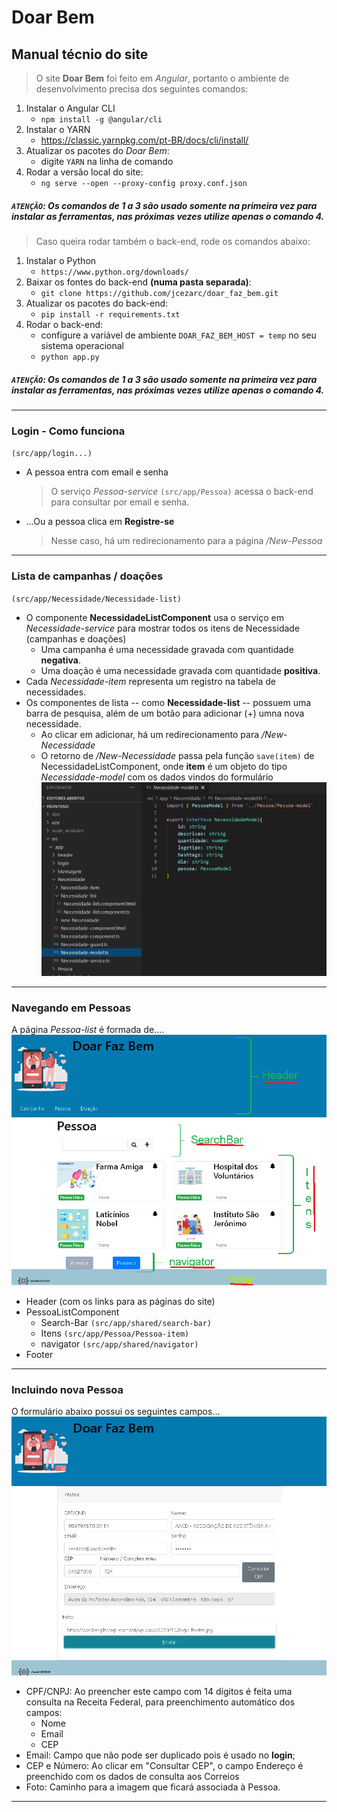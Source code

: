 # Doar Bem
## Manual técnio do site

> O site **Doar Bem** foi feito em _Angular_, portanto o ambiente de desenvolvimento precisa dos seguintes comandos:
1)  Instalar o Angular CLI
    - `npm install -g @angular/cli`
2) Instalar o YARN 
    - https://classic.yarnpkg.com/pt-BR/docs/cli/install/
3) Atualizar os pacotes do _Doar Bem_:
    - digite `YARN` na linha de comando
4) Rodar a versão local do site:
    - `ng serve --open --proxy-config proxy.conf.json`

##### `ATENÇÃO`: Os comandos de 1 a 3 são usado somente _na primeira vez_ para instalar as ferramentas, nas próximas vezes utilize apenas o comando 4.

> Caso queira rodar também o back-end, rode os comandos abaixo:
1) Instalar o Python
    - `https://www.python.org/downloads/`
2) Baixar os fontes do back-end **(numa pasta separada)**:
    - `git clone https://github.com/jcezarc/doar_faz_bem.git`
3) Atualizar os pacotes do back-end:
    - `pip install -r requirements.txt`
4) Rodar o back-end:
    - configure a variável de ambiente `DOAR_FAZ_BEM_HOST = temp` no seu sistema operacional
    - `python app.py`

##### `ATENÇÃO`: Os comandos de 1 a 3 são usado somente _na primeira vez_ para instalar as ferramentas, nas próximas vezes utilize apenas o comando 4.

---
### Login - Como funciona
`(src/app/login...)`
- A pessoa entra com email e senha
    > O serviço _Pessoa-service_ `(src/app/Pessoa)` acessa o back-end para consultar por email e senha.
- ...Ou a pessoa clica em **Registre-se**
    > Nesse caso, há um redirecionamento para a página _/New-Pessoa_

---

### Lista de campanhas / doações
`(src/app/Necessidade/Necessidade-list)`
- O componente **NecessidadeListComponent** usa o serviço em _Necessidade-service_ para mostrar todos os itens de Necessidade (campanhas e doações)
    - Uma campanha é uma necessidade gravada com quantidade **negativa**.
    - Uma doação é uma necessidade gravada com quantidade **positiva**.
- Cada _Necessidade-item_ representa um registro na tabela de necessidades.
- Os componentes de lista -- como **Necessidade-list** -- possuem uma barra de pesquisa, além de um botão para adicionar (+) umna nova necessidade.
    - Ao clicar em adicionar, há um redirecionamento para _/New-Necessidade_
    - O retorno de _/New-Necessidade_ passa pela função `save(item)` de NecessidadeListComponent, onde **item** é um objeto do tipo _Necessidade-model_ com os dados vindos do formulário
    ![](./docs/Necessidade-model.png)

---

### Navegando em Pessoas
A página _Pessoa-list_ é formada de....
![](./docs/Estrutura.png)

- Header (com os links para as páginas do site)
- PessoaListComponent
    - Search-Bar `(src/app/shared/search-bar)`
    - Itens `(src/app/Pessoa/Pessoa-item)`
    - navigator `(src/app/shared/navigator)`
- Footer

---

### Incluindo nova Pessoa
O formulário abaixo possui os seguintes campos...
![](./docs/Nova-Pessoa.png)
- CPF/CNPJ: Ao preencher este campo com 14 dígitos é feita uma consulta na Receita Federal, para preenchimento automático dos campos:
    - Nome
    - Email
    - CEP
- Email: Campo que não pode ser duplicado pois é usado no **login**;
- CEP e Número: Ao clicar em "Consultar CEP", o campo Endereço é preenchido com os dados de consulta aos Correios
- Foto: Caminho para a imagem que ficará associada à Pessoa.

---
